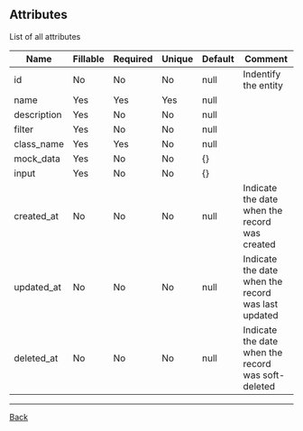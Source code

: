 ## Attributes

List of all attributes

| Name | Fillable | Required | Unique | Default | Comment |
|------|----------|----------|--------|---------|---------|
| id | No | No | No | null | Indentify the entity
| name | Yes | Yes | Yes | null | 
| description | Yes | No | No | null | 
| filter | Yes | No | No | null | 
| class_name | Yes | Yes | No | null | 
| mock_data | Yes | No | No | {} | 
| input | Yes | No | No | {} | 
| created_at | No | No | No | null | Indicate the date when the record was created
| updated_at | No | No | No | null | Indicate the date when the record was last updated
| deleted_at | No | No | No | null | Indicate the date when the record was soft-deleted

---
[Back](index.md)